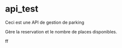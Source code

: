 # api_test

Ceci est une API de gestion de parking

Gère la reservation et le nombre de places disponibles.

ff
